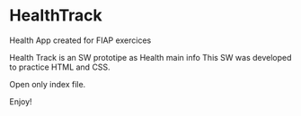 # HealthTrack
Health App created for FIAP exercices

Health Track is an SW prototipe as Health main info
This SW was developed to practice HTML and CSS.

Open only index file.

Enjoy!

